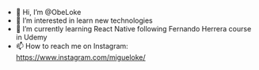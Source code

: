 - 👋 Hi, I’m @ObeLoke
- 👀 I’m interested in learn new technologies
- 🌱 I’m currently learning React Native following Fernando Herrera course in Udemy
- 📫 How to reach me on Instagram: https://www.instagram.com/migueloke/

<!---
ObeLoke/ObeLoke is a ✨ special ✨ repository because its `README.md` (this file) appears on your GitHub profile.
You can click the Preview link to take a look at your changes.
--->
